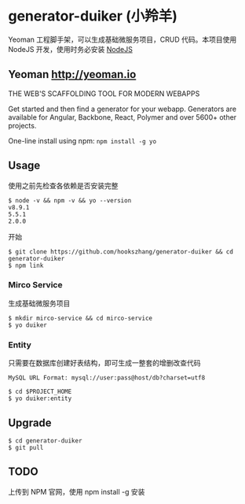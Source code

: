 # generator-duiker (小羚羊)

Yeoman 工程脚手架，可以生成基础微服务项目，CRUD 代码。本项目使用 NodeJS 开发，使用时务必安装 [NodeJS](https://nodejs.org)

## Yeoman http://yeoman.io

THE WEB'S SCAFFOLDING TOOL FOR MODERN WEBAPPS

Get started and then find a generator for your webapp. Generators are available for Angular, Backbone, React, Polymer and over 5600+ other projects.

One-line install using npm: `npm install -g yo`

## Usage

使用之前先检查各依赖是否安装完整

```
$ node -v && npm -v && yo --version
v8.9.1
5.5.1
2.0.0
```

开始

```
$ git clone https://github.com/hookszhang/generator-duiker && cd generator-duiker
$ npm link
```

### Mirco Service

生成基础微服务项目

```
$ mkdir mirco-service && cd mirco-service
$ yo duiker
```

### Entity

只需要在数据库创建好表结构，即可生成一整套的增删改查代码

`MySQL URL Format: mysql://user:pass@host/db?charset=utf8`

```
$ cd $PROJECT_HOME
$ yo duiker:entity
```

## Upgrade

```
$ cd generator-duiker
$ git pull
```

## TODO

上传到 NPM 官网，使用 npm install -g 安装

